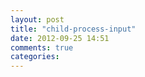```yaml
---
layout: post
title: "child-process-input"
date: 2012-09-25 14:51
comments: true
categories: 
---
```

